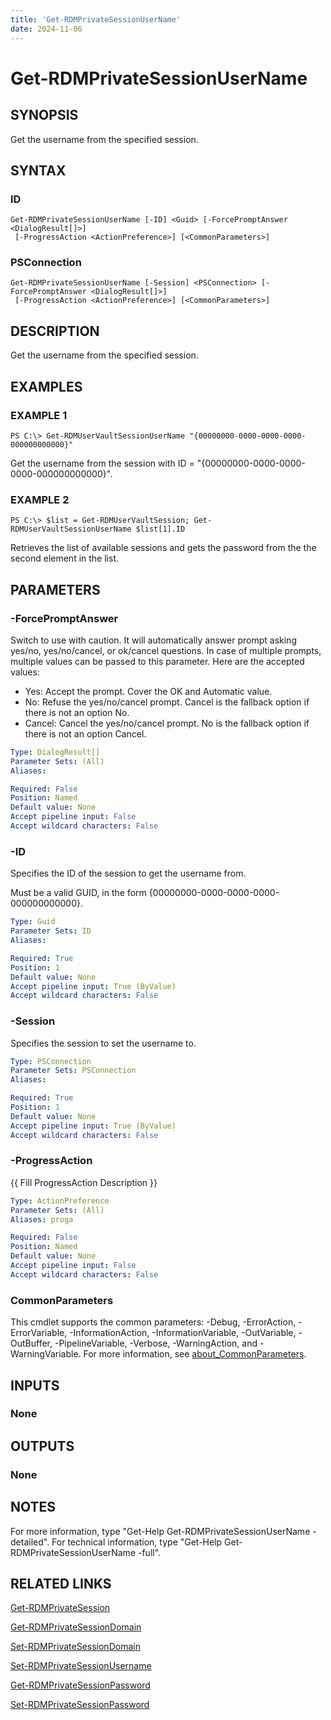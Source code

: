 ```yaml
---
title: 'Get-RDMPrivateSessionUserName'
date: 2024-11-06
---
```



# Get-RDMPrivateSessionUserName

## SYNOPSIS
Get the username from the specified session.

## SYNTAX

### ID
```
Get-RDMPrivateSessionUserName [-ID] <Guid> [-ForcePromptAnswer <DialogResult[]>]
 [-ProgressAction <ActionPreference>] [<CommonParameters>]
```

### PSConnection
```
Get-RDMPrivateSessionUserName [-Session] <PSConnection> [-ForcePromptAnswer <DialogResult[]>]
 [-ProgressAction <ActionPreference>] [<CommonParameters>]
```

## DESCRIPTION
Get the username from the specified session.

## EXAMPLES

### EXAMPLE 1
```
PS C:\> Get-RDMUserVaultSessionUserName "{00000000-0000-0000-0000-000000000000}"
```

Get the username from the session with ID = "{00000000-0000-0000-0000-000000000000}".

### EXAMPLE 2
```
PS C:\> $list = Get-RDMUserVaultSession; Get-RDMUserVaultSessionUserName $list[1].ID
```

Retrieves the list of available sessions and gets the password from the the second element in the list.

## PARAMETERS

### -ForcePromptAnswer
Switch to use with caution.
It will automatically answer prompt asking yes/no, yes/no/cancel, or ok/cancel questions.
In case of multiple prompts, multiple values can be passed to this parameter.
Here are the accepted values:
- Yes: Accept the prompt.
Cover the OK and Automatic value.
- No: Refuse the yes/no/cancel prompt.
Cancel is the fallback option if there is not an option No.
- Cancel: Cancel the yes/no/cancel prompt.
No is the fallback option if there is not an option Cancel.

```yaml
Type: DialogResult[]
Parameter Sets: (All)
Aliases:

Required: False
Position: Named
Default value: None
Accept pipeline input: False
Accept wildcard characters: False
```

### -ID
Specifies the ID of the session to get the username from.

Must be a valid GUID, in the form {00000000-0000-0000-0000-000000000000}.

```yaml
Type: Guid
Parameter Sets: ID
Aliases:

Required: True
Position: 1
Default value: None
Accept pipeline input: True (ByValue)
Accept wildcard characters: False
```

### -Session
Specifies the session to set the username to.

```yaml
Type: PSConnection
Parameter Sets: PSConnection
Aliases:

Required: True
Position: 1
Default value: None
Accept pipeline input: True (ByValue)
Accept wildcard characters: False
```

### -ProgressAction
{{ Fill ProgressAction Description }}

```yaml
Type: ActionPreference
Parameter Sets: (All)
Aliases: proga

Required: False
Position: Named
Default value: None
Accept pipeline input: False
Accept wildcard characters: False
```

### CommonParameters
This cmdlet supports the common parameters: -Debug, -ErrorAction, -ErrorVariable, -InformationAction, -InformationVariable, -OutVariable, -OutBuffer, -PipelineVariable, -Verbose, -WarningAction, and -WarningVariable. For more information, see [about_CommonParameters](http://go.microsoft.com/fwlink/?LinkID=113216).

## INPUTS

### None
## OUTPUTS

### None
## NOTES
For more information, type "Get-Help Get-RDMPrivateSessionUserName -detailed".
For technical information, type "Get-Help Get-RDMPrivateSessionUserName -full".

## RELATED LINKS

[Get-RDMPrivateSession](http://127.0.0.1:1111/docs/Get-RDMPrivateSession/)

[Get-RDMPrivateSessionDomain](http://127.0.0.1:1111/docs/Get-RDMPrivateSessionDomain/)

[Set-RDMPrivateSessionDomain](http://127.0.0.1:1111/docs/Set-RDMPrivateSessionDomain/)

[Set-RDMPrivateSessionUsername](http://127.0.0.1:1111/docs/Set-RDMPrivateSessionUsername/)

[Get-RDMPrivateSessionPassword](http://127.0.0.1:1111/docs/Get-RDMPrivateSessionPassword/)

[Set-RDMPrivateSessionPassword](http://127.0.0.1:1111/docs/Set-RDMPrivateSessionPassword/)

